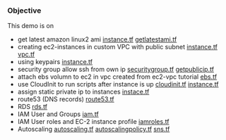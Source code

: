 ### Objective

This demo is on

- get latest amazon linux2 ami [instance.tf](./instance.tf) [getlatestami.tf](./getlatestami.tf)
- creating ec2-instances in custom VPC with public subnet [instance.tf](./instance.tf) [vpc.tf](./vpc.tf)
- using keypairs [instance.tf](./instance.tf)
- security group allow ssh from own ip [securitygroup.tf](./securitygroup.tf) [getpublicip.tf](./getpublicip.tf)
- attach ebs volumn to ec2 in vpc created from ec2-vpc tutorial [ebs.tf](./ebs.tf)
- use CloudInit to run scripts after instance is up [cloudinit.tf](./cloudinit.tf) [instance.tf](./instance.tf)
- assign static private ip to instances [instace.tf](./instance.tf)
- route53 (DNS records) [route53.tf](./route53.tf)
- RDS [rds.tf](./rds.tf)
- IAM User and Groups [iam.tf](./iam.tf)
- IAM User roles and EC-2 instance profile [iamroles.tf](./iamroles.tf)
- Autoscaling [autoscaling.tf](./autoscaling.tf) [autoscalingpolicy.tf](./autoscalingpolicy.tf) [sns.tf](./sns.tf)
